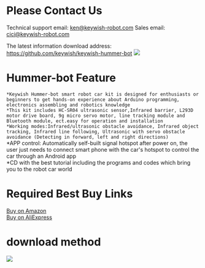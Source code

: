 # Please Contact Us
Technical support email: ken@keywish-robot.com
Sales email: cici@keywish-robot.com

The latest information download address: https://github.com/keywish/keywish-hummer-bot
![](https://github.com/keywish/keywish-hummer-bot/raw/master/hummer-bot)

# Hummer-bot Feature
`*Keywish Hummer-bot smart robot car kit is designed for enthusiasts or beginners to get hands-on experience about Arduino programming, electronics assembling and robotics knowledge`</br>
`*This kit includes HC-SR04 ultrasonic sensor,Infrared barrier, L293D motor drive board, 9g micro servo motor, line tracking module and Bluetooth module, ect.easy for operation and installation`</br>
`*Working modes:Infrared/ultrasonic obstacle avoidance, Infrared object tracking, Infrared line following, Ultrasonic with servo obstacle avoidance (Detecting in forward, left and right directions)`</br>
*APP control: Automatically self-built signal hotspot after power on, the user just needs to connect smart phone with the car's hotspot to control the car through an Android app</br>
*CD with the best tutorial including the programs and codes which bring you to the robot car world</br>
# Required Best Buy Links
[Buy on Amazon](https://www.amazon.com/dp/B078WM15DK) </br>
[Buy on AliExpress](https://www.aliexpress.com/item/Keywish-Smart-Car-Hummer-Bot-Controlled-By-App-For-Arduino-UNO-R3-Starter-Kit-With-Tutorial/32848379748.html?spm=2114.search0104.3.34.2e254236y5p1lx&ws_ab_test=searchweb0_0,searchweb201602_1_10152_10151_10065_10344_10068_10342_10325_10343_10546_10340_10548_10341_10084_10083_10618_10307_5711211_10313_10059_10534_100031_10103_10627_10626_10624_10623_10622_5722411_10621_10620_10811_5711311,searchweb201603_25,ppcSwitch_5&algo_expid=8cb714ad-b661-4c80-ad0b-0adf5bde678e-5&algo_pvid=8cb714ad-b661-4c80-ad0b-0adf5bde678e&priceBeautifyAB=0"悬停显示")
# download method
![](https://github.com/keywish/keywish-hummer-bot/raw/master/Image.png)
